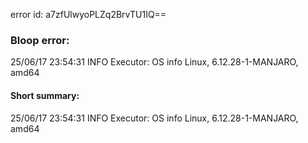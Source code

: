 error id: a7zfUlwyoPLZq2BrvTU1IQ==
### Bloop error:

25/06/17 23:54:31 INFO Executor: OS info Linux, 6.12.28-1-MANJARO, amd64
#### Short summary: 

25/06/17 23:54:31 INFO Executor: OS info Linux, 6.12.28-1-MANJARO, amd64